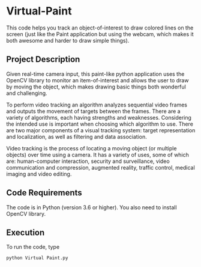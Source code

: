 # Virtual-Paint
This code helps you track an object-of-interest to draw colored lines on the screen (just like the Paint application but using the webcam, which makes it both awesome and harder to draw simple things).

## Project Description
Given real-time camera input, this paint-like python application uses the OpenCV library to monitor an item-of-interest and allows the user to draw by moving the object, which makes drawing basic things both wonderful and challenging.

To perform video tracking an algorithm analyzes sequential video frames and outputs the movement of targets between the frames. There are a variety of algorithms, each having strengths and weaknesses. Considering the intended use is important when choosing which algorithm to use. There are two major components of a visual tracking system: target representation and localization, as well as filtering and data association.

Video tracking is the process of locating a moving object (or multiple objects) over time using a camera. It has a variety of uses, some of which are: human-computer interaction, security and surveillance, video communication and compression, augmented reality, traffic control, medical imaging and video editing.

## Code Requirements
The code is in Python (version 3.6 or higher). You also need to install OpenCV library.

## Execution
To run the code, type
```
python Virtual Paint.py
```

